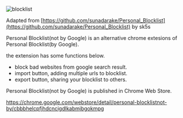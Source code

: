 ![blocklist](https://user-images.githubusercontent.com/33715405/73519508-a67e9580-4444-11ea-8e4a-41f0ff7deadd.png)

Adapted from [https://github.com/sunadarake/Personal_Blocklist](https://github.com/sunadarake/Personal_Blocklist) by sk5s

Personal Blocklist(not by Google) is an alternative chrome extesions of Personal Blocklist(by Google).

the extension has some functions below.

- block bad websites from google search result.
- import button, adding multiple urls to blocklist.
- export button, sharing your blocklist to others.

Personal Blocklist(not by Google) is published in Chrome Web Store.

https://chrome.google.com/webstore/detail/personal-blocklistnot-by/cbbbhelcpfjhdcncigdlkabmjbgokmpg

